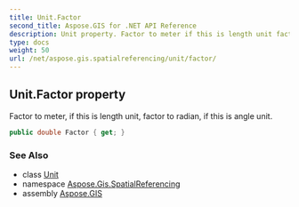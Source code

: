 ```yaml
---
title: Unit.Factor
second_title: Aspose.GIS for .NET API Reference
description: Unit property. Factor to meter if this is length unit factor to radian if this is angle unit.
type: docs
weight: 50
url: /net/aspose.gis.spatialreferencing/unit/factor/
---
```

## Unit.Factor property

Factor to meter, if this is length unit, factor to radian, if this is angle unit.

```csharp
public double Factor { get; }
```

### See Also

* class [Unit](../)
* namespace [Aspose.Gis.SpatialReferencing](../../unit/)
* assembly [Aspose.GIS](../../../)


